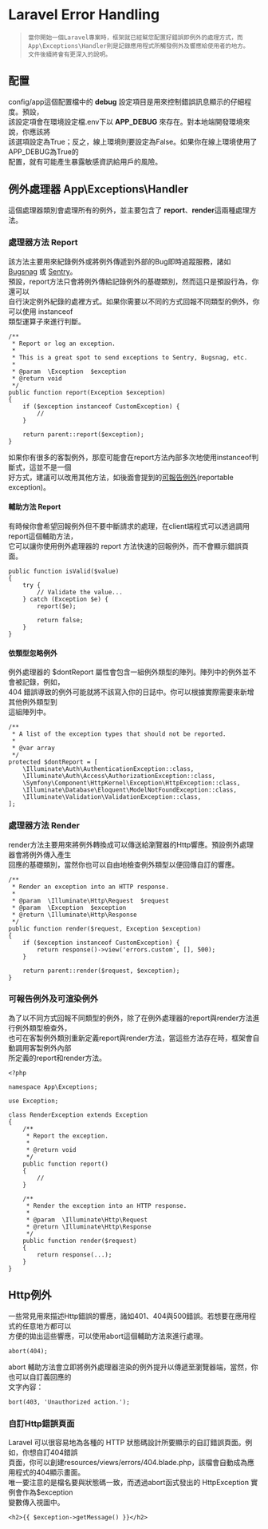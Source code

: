 # Laravel Error Handling

> ~~~
> 當你開始一個Laravel專案時，框架就已經幫您配置好錯誤即例外的處理方式，而
> App\Exceptions\Handler則是記錄應用程式所觸發例外及響應給使用者的地方。
> 文件後續將會有更深入的說明。
> ~~~

## 配置
config/app這個配置檔中的 **debug** 設定項目是用來控制錯誤訊息顯示的仔細程度。預設，<br/>
該設定項會在環境設定檔.env下以 **APP_DEBUG** 來存在。對本地端開發環境來說，你應該將<br/>
該選項設定為True；反之，線上環境則要設定為False。如果你在線上環境使用了APP_DEBUG為True的<br/>
配置，就有可能產生暴露敏感資訊給用戶的風險。


## 例外處理器 **App\Exceptions\Handler**
這個處理器類別會處理所有的例外，並主要包含了 **report**、**render**這兩種處理方法。

### 處理器方法 Report
該方法主要用來紀錄例外或將例外傳遞到外部的Bug即時追蹤服務，諸如[Bugsnag](https://www.bugsnag.com/) 或 [Sentry](https://github.com/getsentry/sentry-laravel)。<br/>
預設，report方法只會將例外傳給記錄例外的基礎類別，然而這只是預設行為，你還可以<br/>
自行決定例外紀錄的處裡方式。如果你需要以不同的方式回報不同類型的例外，你可以使用 instanceof<br/>
類型運算子來進行判斷。
```
/**
 * Report or log an exception.
 *
 * This is a great spot to send exceptions to Sentry, Bugsnag, etc.
 *
 * @param  \Exception  $exception
 * @return void
 */
public function report(Exception $exception)
{
    if ($exception instanceof CustomException) {
        //
    }

    return parent::report($exception);
}
```
如果你有很多的客製例外，那麼可能會在report方法內部多次地使用instanceof判斷式，這並不是一個<br/>
好方式，建議可以改用其他方法，如後面會提到的[可報告例外](https://github.com/Internaltide/Laradep/blob/master/laratopics/ErrorHandle.md#)(reportable exception)。

#### 輔助方法 Report
有時候你會希望回報例外但不要中斷請求的處理，在client端程式可以透過調用report這個輔助方法，<br/>
它可以讓你使用例外處理器的 report 方法快速的回報例外，而不會顯示錯誤頁面。
```
public function isValid($value)
{
    try {
        // Validate the value...
    } catch (Exception $e) {
        report($e);

        return false;
    }
}
```

#### 依類型忽略例外
例外處理器的 $dontReport 屬性會包含一組例外類型的陣列。陣列中的例外並不會被記錄，例如，<br/>
404 錯誤導致的例外可能就將不該寫入你的日誌中。你可以根據實際需要來新增其他例外類型到<br/>
這組陣列中。
```
/**
 * A list of the exception types that should not be reported.
 *
 * @var array
 */
protected $dontReport = [
    \Illuminate\Auth\AuthenticationException::class,
    \Illuminate\Auth\Access\AuthorizationException::class,
    \Symfony\Component\HttpKernel\Exception\HttpException::class,
    \Illuminate\Database\Eloquent\ModelNotFoundException::class,
    \Illuminate\Validation\ValidationException::class,
];
```

### 處理器方法 Render
render方法主要用來將例外轉換成可以傳送給瀏覽器的Http響應。預設例外處理器會將例外傳入產生<br/>
回應的基礎類別，當然你也可以自由地檢查例外類型以便回傳自訂的響應。
```
/**
 * Render an exception into an HTTP response.
 *
 * @param  \Illuminate\Http\Request  $request
 * @param  \Exception  $exception
 * @return \Illuminate\Http\Response
 */
public function render($request, Exception $exception)
{
    if ($exception instanceof CustomException) {
        return response()->view('errors.custom', [], 500);
    }

    return parent::render($request, $exception);
}
```

### 可報告例外及可渲染例外
為了以不同方式回報不同類型的例外，除了在例外處理器的report與render方法進行例外類型檢查外，<br/>
也可在客製例外類別重新定義report與render方法，當這些方法存在時，框架會自動調用客製例外內部<br/>
所定義的report和render方法。
```
<?php

namespace App\Exceptions;

use Exception;

class RenderException extends Exception
{
    /**
     * Report the exception.
     *
     * @return void
     */
    public function report()
    {
        //
    }

    /**
     * Render the exception into an HTTP response.
     *
     * @param  \Illuminate\Http\Request
     * @return \Illuminate\Http\Response
     */
    public function render($request)
    {
        return response(...);
    }
}
```

## Http例外
一些常見用來描述Http錯誤的響應，諸如401、404與500錯誤。若想要在應用程式的任意地方都可以<br/>
方便的拋出這些響應，可以使用abort這個輔助方法來進行處理。
```
abort(404);
```

abort 輔助方法會立即將例外處理器渲染的例外提升以傳遞至瀏覽器端，當然，你也可以自訂義回應的<br/>
文字內容：
```
bort(403, 'Unauthorized action.');
```

### 自訂Http錯誤頁面
Laravel 可以很容易地為各種的 HTTP 狀態碼設計所要顯示的自訂錯誤頁面。例如，你想自訂404錯誤<br/>
頁面，你可以創建resources/views/errors/404.blade.php，該檔會自動成為應用程式的404顯示畫面。<br/>唯一要注意的是檔名要與狀態碼一致，而透過abort函式發出的 HttpException 實例會作為$exception<br/>變數傳入視圖中。
```
<h2>{{ $exception->getMessage() }}</h2>
```

